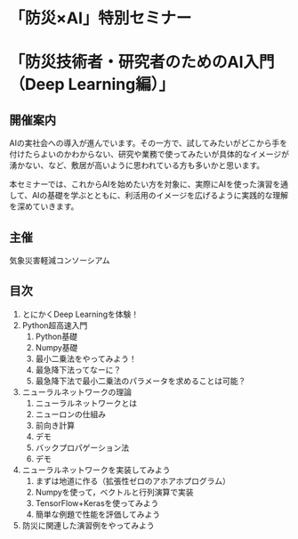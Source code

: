 # 「防災×AI」特別セミナー
# 「防災技術者・研究者のためのAI入門（Deep Learning編）」

## 開催案内
AIの実社会への導入が進んでいます。その一方で、試してみたいがどこから手を付けたらよいのかわからない、研究や業務で使ってみたいが具体的なイメージが湧かない、など、敷居が高いように思われている方も多いかと思います。

本セミナーでは、これからAIを始めたい方を対象に、実際にAIを使った演習を通して、AIの基礎を学ぶとともに、利活用のイメージを広げるように実践的な理解を深めていきます。

## 主催
気象災害軽減コンソーシアム


## 目次

1. とにかくDeep Learningを体験！
1. Python超高速入門
   1. Python基礎
   1. Numpy基礎
   1. 最小二乗法をやってみよう！
   1. 最急降下法ってなーに？
   1. 最急降下法で最小二乗法のパラメータを求めることは可能？
1. ニューラルネットワークの理論
   1. ニューラルネットワークとは
   1. ニューロンの仕組み
   1. 前向き計算
   1. デモ
   1. バックプロパゲーション法
   1. デモ
1. ニューラルネットワークを実装してみよう
   1. まずは地道に作る（拡張性ゼロのアホアホプログラム）
   1. Numpyを使って，ベクトルと行列演算で実装
   1. TensorFlow+Kerasを使ってみよう
   1. 簡単な例題で性能を評価してみよう
1. 防災に関連した演習例をやってみよう
